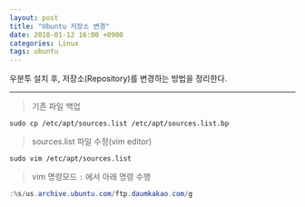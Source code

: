 ```yaml
---
layout: post
title: "Ubuntu 저장소 변경"
date: 2018-01-12 16:00 +0900
categories: Linux
tags: ubuntu
---
```


우분투 설치 후, 저장소(Repository)를 변경하는 방법을 정리한다.

------

> 기존 파일 백업

```shell
sudo cp /etc/apt/sources.list /etc/apt/sources.list.bp
```

> sources.list 파일 수정(vim editor)

```shell
sudo vim /etc/apt/sources.list
```

>  vim 명령모드 `:` 에서 아래 명령 수행


```powershell
:%s/us.archive.ubuntu.com/ftp.daumkakao.com/g
```

